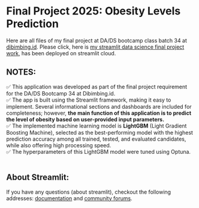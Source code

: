 # Final Project 2025: Obesity Levels Prediction
Here are all files of my final project at DA/DS bootcamp class batch 34 at [dibimbing.id](https://dibimbing.id/).
Please click, here is [my streamlit data science final project work](https://final-project-2025-obesity-level-prediction.streamlit.app/), has been deployed on streamlit cloud.

## NOTES:
✅ This application was developed as part of the final project requirement for the DA/DS Bootcamp 34 at Dibimbing.id.<br>
✅ The app is built using the Streamlit framework, making it easy to implement. Several informational sections and dashboards are included for completeness; however, **the main function of this application is to predict the level of obesity based on user-provided input parameters.**<br>
✅ The implemented machine learning model is **LightGBM** (Light Gradient Boosting Machine), selected as the best-performing model with the highest prediction accuracy among all trained, tested, and evaluated candidates, while also offering high processing speed.<br>
✅ The hyperparameters of this LightGBM model were tuned using Optuna.
<br><br>
## About Streamlit:
If you have any questions (about streamlit), checkout the following addresses: [documentation](https://docs.streamlit.io) and [community
forums](https://discuss.streamlit.io).
